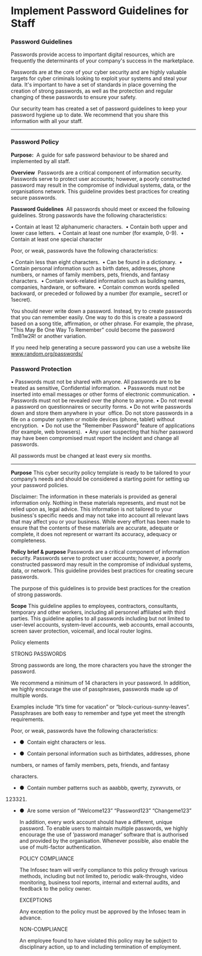 # Implement Password Guidelines for Staff
### Password Guidelines
Passwords provide access to important digital resources, which are frequently the determinants of your company's success in the marketplace.

Passwords are at the core of your cyber security and are highly valuable targets for cyber criminals looking to exploit your systems and steal your data. It's important to have a set of standards in place governing the creation of strong passwords, as well as the protection and regular changing of these passwords to ensure your safety.

Our security team has created a set of password guidelines to keep your password hygiene up to date. We recommend that you share this information with all your staff.

---
### Password Policy 

**Purpose:** 
A guide for safe password behaviour to be shared and implemented by all staff. 

**Overview** 
Passwords are a critical component of information security. Passwords serve to protect user accounts; however, a poorly constructed password may result in the compromise of individual systems, data, or the organisations network. This guideline provides best practices for creating secure passwords. 

**Password Guidelines** 
All passwords should meet or exceed the following guidelines. Strong passwords have the following characteristics: 

• Contain at least 12 alphanumeric characters. 
• Contain both upper and lower case letters. 
• Contain at least one number (for example, 0-9). 
• Contain at least one special character 

Poor, or weak, passwords have the following characteristics: 

• Contain less than eight characters. 
• Can be found in a dictionary. 
• Contain personal information such as birth dates, addresses, phone numbers, or names of family members, pets, friends, and fantasy characters. 
• Contain work-related information such as building names, companies, hardware, or software. 
• Contain common words spelled backward, or preceded or followed by a number (for example,, secret1 or 1secret). 

You should never write down a password. Instead, try to create passwords that you can remember easily. One way to do this is create a password based on a song title, affirmation, or other phrase. For example, the phrase, "This May Be One Way To Remember" could become the password TmB1w2R! or another variation. 

If you need help generating a secure password you can use a website like www.random.org/passwords/

### Password Protection 

• Passwords must not be shared with anyone. All passwords are to be treated as sensitive, Confidential information. 
• Passwords must not be inserted into email messages or other forms of electronic communication. 
• Passwords must not be revealed over the phone to anyone. • Do not reveal a password on questionnaires or security forms. • Do not write passwords down and store them anywhere in your 
office. Do not store passwords in a file on a computer system or mobile devices (phone, tablet) without encryption. 
• Do not use the "Remember Password" feature of applications (for example, web browsers). 
• Any user suspecting that his/her password may have been compromised must report the incident and change all 
passwords. 

All passwords must be changed at least every six months.

---

**Purpose**
This cyber security policy template is ready to be tailored to your company’s needs and should be considered a starting point for setting up your password policies.

Disclaimer: The information in these materials is provided as general information only. Nothing in these materials represents, and must not be relied upon as, legal advice. This information is not tailored to your business's specific needs and may not take into account all relevant laws that may affect you or your business. While every effort has been made to ensure that the contents of these materials are accurate, adequate or complete, it does not represent or warrant its accuracy, adequacy or completeness.

**Policy brief & purpose**
Passwords are a critical component of information security. Passwords serve to protect user accounts; however, a poorly constructed password may result in the compromise of individual systems, data, or network. This guideline provides best practices for creating secure passwords.

The purpose of this guidelines is to provide best practices for the creation of strong passwords.

**Scope**
This guideline applies to employees, contractors, consultants, temporary and other workers, including all personnel affiliated with third parties. This guideline applies to all passwords including but not limited to user-level accounts, system-level accounts, web accounts, email accounts, screen saver protection, voicemail, and local router logins.

Policy elements

STRONG PASSWORDS

Strong passwords are long, the more characters you have the stronger the password.

We recommend a minimum of 14 characters in your password. In addition, we highly encourage the use of passphrases, passwords made up of multiple words.

Examples include “It’s time for vacation” or “block-curious-sunny-leaves”. Passphrases are both easy to remember and type yet meet the strength requirements.

Poor, or weak, passwords have the following characteristics:

- ●  Contain eight characters or less.
    
- ●  Contain personal information such as birthdates, addresses, phone
    

numbers, or names of family members, pets, friends, and fantasy

characters.

- ●  Contain number patterns such as aaabbb, qwerty, zyxwvuts, or
    
    123321.
    
- ●  Are some version of “Welcome123” “Password123” “Changeme123”
    
    In addition, every work account should have a different, unique password. To enable users to maintain multiple passwords, we highly encourage the use of ‘password manager’ software that is authorised and provided by the organisation. Whenever possible, also enable the use of multi-factor authentication.
    
    POLICY COMPLIANCE
    
    The Infosec team will verify compliance to this policy through various methods, including but not limited to, periodic walk-throughs, video monitoring, business tool reports, internal and external audits, and feedback to the policy owner.
    
    EXCEPTIONS
    
    Any exception to the policy must be approved by the Infosec team in advance.
    
    NON-COMPLIANCE
    
    An employee found to have violated this policy may be subject to disciplinary action, up to and including termination of employment.